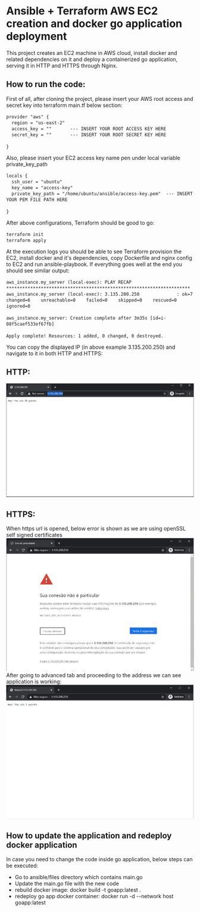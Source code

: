 # Ansible + Terraform AWS EC2 creation and docker go application deployment

This project creates an EC2 machine in AWS cloud, install docker and related dependencies on it and deploy a containerized go application, serving it in HTTP and HTTPS through Nginx.

## How to run the code:

First of all, after cloning the project, please insert your AWS root access and secret key into terraform main.tf below section:

```
provider "aws" {
  region = "us-east-2"
  access_key = ""       --- INSERT YOUR ROOT ACCESS KEY HERE
  secret_key = ""       --- INSERT YOUR ROOT SECRET KEY HERE
  
}
```

Also, please insert your EC2 access key name pen under local variable private_key_path

```
locals {
  ssh_user = "ubuntu"
  key_name = "access-key"
  private_key_path = "/home/ubuntu/ansible/access-key.pem"  --- INSERT YOUR PEM FILE PATH HERE

}
```

After above configurations, Terraform should be good to go:

``` 
terraform init
terraform apply
```

At the execution logs you should be able to see Terraform provision the EC2, install docker and it's dependencies, copy Dockerfile and nginx config to EC2 and run ansible-playbook.
If everything goes well at the end you should see similar output:

```
aws_instance.my_server (local-exec): PLAY RECAP *********************************************************************
aws_instance.my_server (local-exec): 3.135.200.250              : ok=7    changed=6    unreachable=0    failed=0    skipped=0    rescued=0    ignored=0

aws_instance.my_server: Creation complete after 3m35s [id=i-08f5caef533ef67fb]

Apply complete! Resources: 1 added, 0 changed, 0 destroyed.

```

You can copy the displayed IP (in above example 3.135.200.250) and navigate to it in both HTTP and HTTPS:


## HTTP:
![alt text](https://github.com/jgluchetti/ansible/blob/master/images/HTTP.jpg?raw=true)

## HTTPS:
When https url is opened, below error is shown as we are using openSSL self signed certificates
![alt text](https://github.com/jgluchetti/ansible/blob/master/images/HTTPS.jpg?raw=true)
After going to advanced tab and proceeding to the address we can see application is working:
![alt text](https://github.com/jgluchetti/ansible/blob/master/images/HTTPS_2.jpg?raw=true)

## How to update the application and redeploy docker application
In case you need to change the code inside go application, below steps can be executed:
- Go to ansible/files directory which contains main.go
- Update the main.go file with the new code
- rebuild docker image: docker build -t goapp:latest .
- redeploy go app docker container: docker run -d --network host goapp:latest





